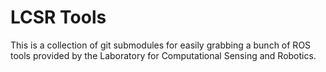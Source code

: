 LCSR Tools
==========

This is a collection of git submodules for easily grabbing a bunch of ROS tools
provided by the Laboratory for Computational Sensing and Robotics.
